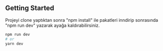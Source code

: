 
## Getting Started

Projeyi clone yaptıktan sonra "npm install" ile pakatleri inndirip sonrasında "npm run dev" yazarak ayağa kaldırabilirsiniz.

```bash
npm run dev
# or
yarn dev



